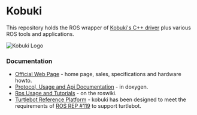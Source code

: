 Kobuki
======

This repository holds the ROS wrapper of [Kobuki's C++ driver](https://github.com/yujinrobot/kobuki_core) plus various ROS tools and applications.

![Kobuki Logo](http://kobuki.yujinrobot.com/files/cache/3e02b571192eb6f4ea15e3ad52419cd3.png)

### Documentation ###

* [Official Web Page](http://kobuki.yujinrobot.com) - home page, sales, specifications and hardware howto.
* [Protocol, Usage and Api Documentation](http://yujinrobot.github.com/kobuki/doxygen/index.html) - in doxygen.
* [Ros Usage and Tutorials](http://www.ros.org/wiki/kobuki) - on the roswiki.
* [Turtlebot Reference Platform](http://www.ros.org/wiki/Robots/TurtleBot) - kobuki has been designed to meet the requirements of [ROS REP #119](http://www.ros.org/reps/rep-0119.html) to support turtlebot.


